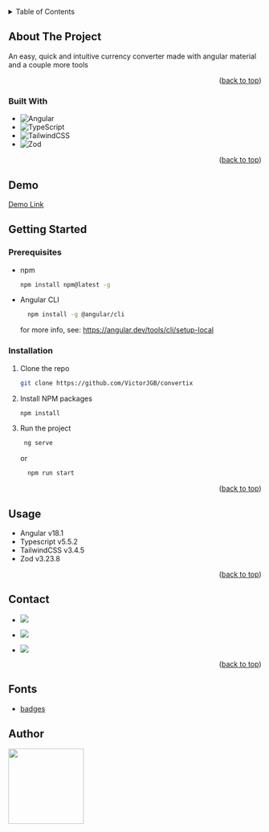 <a name="readme-top"></a>

<!-- TABLE OF CONTENTS -->
<details>
  <summary>Table of Contents</summary>
  <ol>
    <li>
      <a href="#about-the-project">About The Project</a>
      <ul>
        <li><a href="#built-with">Built With</a></li>
        <li><a href="#demo">Demo</a></li>
      </ul>
    </li>
    <li>
      <a href="#getting-started">Getting Started</a>
      <ul>
        <li><a href="#prerequisites">Prerequisites</a></li>
        <li><a href="#installation">Installation</a></li>
      </ul>
    </li>
    <li><a href="#usage">Usage</a></li>
    <li><a href="#contact">Contact</a></li>
    <li><a href="#fonts">Fonts</a></li>
  </ol>
</details>

<!-- ABOUT THE PROJECT -->

## About The Project

An easy, quick and intuitive currency converter made with angular material and a couple more tools

<p align="right">(<a href="#readme-top">back to top</a>)</p>

### Built With

- ![Angular](https://img.shields.io/badge/angular-%23DD0031.svg?style=for-the-badge&logo=angular&logoColor=white)
- ![TypeScript](https://img.shields.io/badge/typescript-%23007ACC.svg?style=for-the-badge&logo=typescript&logoColor=white)
- ![TailwindCSS](https://img.shields.io/badge/tailwindcss-%2338B2AC.svg?style=for-the-badge&logo=tailwind-css&logoColor=white)
- ![Zod](https://img.shields.io/badge/zod-%233068b7.svg?style=for-the-badge&logo=zod&logoColor=white)

<p align="right">(<a href="#readme-top">back to top</a>)</p>

<!-- Live -->

## Demo

[Demo Link](https://convertix.vercel.app/)

<!-- GETTING STARTED -->

## Getting Started

### Prerequisites

- npm
  ```sh
  npm install npm@latest -g
  ```
- Angular CLI
   ```sh
     npm install -g @angular/cli
   ```
   for more info, see: https://angular.dev/tools/cli/setup-local

### Installation

1. Clone the repo
   ```sh
   git clone https://github.com/VictorJGB/convertix
   ```
2. Install NPM packages
   ```sh
   npm install
   ```
3. Run the project
    ```sh
     ng serve
   ```
    or
   ```sh
     npm run start
   ```

<p align="right">(<a href="#readme-top">back to top</a>)</p>

<!-- USAGE EXAMPLES -->

## Usage

- Angular v18.1
- Typescript v5.5.2
- TailwindCSS v3.4.5
- Zod v3.23.8

<p align="right">(<a href="#readme-top">back to top</a>)</p>

<!-- CONTACT -->

## Contact

- <a href = "mailto:victorgb.dev@gmail.com" target="_blank"><img src="https://img.shields.io/badge/-Gmail-%23333?style=for-the-badge&logo=gmail&logoColor=white" ></a>

- <a href="https://www.linkedin.com/in/jerry-dev-084793203" target="_blank"><img src="https://img.shields.io/badge/-LinkedIn-%230077B5?style=for-the-badge&logo=linkedin&logoColor=white" ></a>

- <a href="https://instagram.com/_jerryGB" target="_blank"><img src="https://img.shields.io/badge/Instagram-E4405F?style=for-the-badge&logo=instagram&logoColor=white"></a>

<p align="right">(<a href="#readme-top">back to top</a>)</p>

<!-- Fonts -->

## Fonts

- [badges](https://github.com/Ileriayo/markdown-badges)

## Author

<a href="https://www.linkedin.com/in/jerry-dev-084793203/">
  <img width="150" height="150" src="https://user-images.githubusercontent.com/62398638/226929073-2c757280-6acf-4641-9fc1-bd7bb1f0485c.jpeg" />
<a/>
